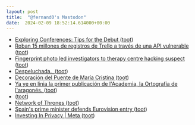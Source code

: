 ```yaml
---
layout: post
title:  "@fernand0's Mastodon"
date:  2024-02-09 18:52:14.614000+00:00
---
```

*  [Exploring Conferences: Tips for the Debut ](https://www.rudrank.com/exploring-conferences-tips-for-debut) ([toot](https://mastodon.social/@fernand0/111903030287608911))
*  [Roban 15 millones de registros de Trello a través de una API vulnerable  ](https://blog.elhacker.net/2024/02/roban-15-millones-de-registros-de-trello-api-vulnerable.htm) ([toot](https://mastodon.social/@fernand0/111902845740767878))
*  [Fingerprint photo led investigators to therapy centre hacking suspect ](https://yle.fi/a/74-2005857) ([toot](https://mastodon.social/@fernand0/111902785319963058))
*  [Despeluchada.  ](https://avecesunafoto.wordpress.com/2024/02/09/despeluchada) ([toot](https://mastodon.social/@fernand0/111902716540662244))
*  [Decoración del Puente de María Cristina ](https://www.flickr.com/photos/fernand0/53502781888) ([toot](https://mastodon.social/@fernand0/111902611131924729))
*  [Ya ye en linia la primer publicación de l'Academia, la Ortografía de l'aragonés. ](https://academiaaragonesadelalengua.org/an/noticias-actividaz/ya-ye-linia-primer-publicacion-lacademia-ortografia-laragone) ([toot](https://mastodon.social/@fernand0/111902609868931083))
*  [ ](https://mastodon.social/users/fernand0/statuses/111902442412992589/activity) ([toot](https://mastodon.social/users/fernand0/statuses/111902442412992589/activity))
*  [Network of Thrones ](https://networkofthrones.wordpress.com) ([toot](https://mastodon.social/@fernand0/111902430792092852))
*  [Spain's prime minister defends Eurovision entry ](https://www.bbc.com/news/entertainment-arts-68226445?xtor=AL-72-%5Bpartner%5D-%5Bbbc.news.twitter%5D-%5Bheadline%5D-%5Bnews%5D-%5Bbizdev%5D-%5Bisapi%5) ([toot](https://mastodon.social/@fernand0/111902321452398058))
*  [Investing In Privacy \| Meta ](https://about.fb.com/news/2024/01/investing-in-privacy) ([toot](https://mastodon.social/@fernand0/111902258569167398))
